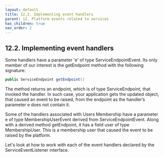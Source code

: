 ```yaml
---
layout: default
title: 12.2. Implementing event handlers
parent: 12. Platform events related to services
has_children: true
nav_order: 2
---
```


## 12.2. Implementing event handlers

Some handlers have a parameter 'e' of type <span class="datatype">ServiceEndpointEvent</span>. Its only member of our interest is the <span class="method">getEndpoint</span> method with the following signature:
```java
public ServiceEndpoint getEndpoint()
```
The method returns an endpoint, which is of type <span class="datatype">ServiceEndpoint</span>, that invoked the handler. In such case, your application gets the updated object, that caused an event to be raised, from the endpoint as the handler’s parameter e does not contain it.  

Some of the handlers associated with Users Membership have a parameter e of type <span class="datatype">MembershipUserEvent</span> derived from <span class="datatype">ServiceEndpointEvent</span>. Along with a derived method <span class="method">getEndpoint</span>, it has a field <span class="field">user</span> of type <span class="datatype">MembershipUser</span>. This is a membership user that caused the event to be raised by the platform.  

Let's look at how to work with each of the event handlers declared by the <span class="datatype">ServiceEventListener</span> interface.